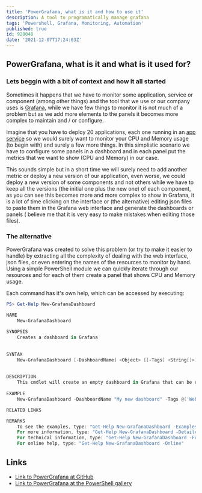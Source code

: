 ```yaml
---
title: 'PowerGrafana, what is it and how to use it'
description: A tool to programatically manage grafana
tags: 'Powershell, Grafana, Monitoring, Automation'
published: true
id: 920048
date: '2021-12-07T17:24:03Z'
---
```


## PowerGrafana, what is it and what is it used for?  

<!-- <img src="https://raw.githubusercontent.com/javiermarasco/blog/master/images/grafana_logo.png" width="100px" height="100px"> -->


### Lets beggin with a bit of context and how it all started  

Sometimes it happens that we have to monitor some application, service or component (among other things) and the tool that we use or our company uses is [Grafana](https://grafana.com), while we have few things to monitor it is not much of a problem but as we add more elements to the panels it becomes more complex to maintain and / or configure.

Imagine that you have to deploy 20 applications, each one running in an [app service](https://azure.microsoft.com/en-us/services/app-service) so we would surely want to monitor your CPU and Memory usage (to begin with) and surely a few more things.
In this simplistic scenario we have to configure some panels in a dashboard and in each panel put the metrics that we want to show (CPU and Memory) in our case.

This sounds simple but in a short time we will surely need to add another metric or deploy a new version of our application, even worse, we could deploy a new version of some components and not others while we have to keep all the versions (the initial one plus the new one) of each component, as you can see this becomes more and more complex to show in Grafana, it is a lot of time clicking on the interface or (the alternative) editing json files to paste them in the Grafana web interface and generate the dashboards or panels ( believe me that it is very easy to make mistakes when editing those files).

### The alternative

PowerGrafana was created to solve this problem (or try to make it easier to handle) by extracting all the complexity of dealing with the web interface, json files, or even entering the names of the resources to monitor by hand.
Using a simple PowerShell module we can quickly iterate through our resources and for each of them create a panel that shows CPU and Memory usage.

Each command has it's own help, which can be accessed by executing:  

```powershell
PS> Get-Help New-GrafanaDashboard 

NAME
    New-GrafanaDashboard
    
SYNOPSIS
    Creates a dashboard in Grafana
    
    
SYNTAX
    New-GrafanaDashboard [-DashboardName] <Object> [[-Tags] <String[]>] [<CommonParameters>]
    
    
DESCRIPTION
    This cmdlet will create an empty dashboard in Grafana that can be used as starting point to create your grafana monitoring.
    
EXAMPLE
    New-GrafanaDashboard -DashboardName "My new dashboard" -Tags @('Web','Azure','Production')

RELATED LINKS

REMARKS
    To see the examples, type: "Get-Help New-GrafanaDashboard -Examples"
    For more information, type: "Get-Help New-GrafanaDashboard -Detailed"
    For technical information, type: "Get-Help New-GrafanaDashboard -Full"
    For online help, type: "Get-Help New-GrafanaDashboard -Online"
```


## Links

- [Link to PowerGrafana at GitHub](https://github.com/javiermarasco/PowerGrafana)  
- [Link to PowerGrafana at the PowerShell gallery](https://www.powershellgallery.com/packages/PowerGrafana/0.1.0)

